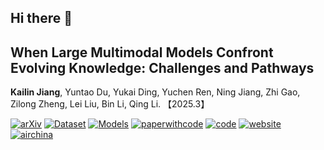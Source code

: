 ## Hi there 👋


## **When Large Multimodal Models Confront Evolving Knowledge: Challenges and Pathways**

**Kailin Jiang**, Yuntao Du, Yukai Ding, Yuchen Ren, Ning Jiang, Zhi Gao, Zilong Zheng, Lei Liu, Bin Li, Qing Li. 【2025.3】 <br>


[![arXiv](https://img.shields.io/badge/Arxiv-2505.24449-b31b1b.svg?logo=arXiv)](https://arxiv.org/abs/2505.24449) [![Dataset](https://img.shields.io/badge/%F0%9F%A4%97%20Dataset-EVOKE-blue)](https://huggingface.co/datasets/kailinjiang/EVOKE) [![Models](https://img.shields.io/badge/%F0%9F%A4%97%20Models-EVOKE-blue)](https://huggingface.co/kailinjiang/EVOKE-Models) [![paperwithcode](https://img.shields.io/badge/PWC-EVOKE-blue?logo=paperswithcode)]()  [![code](https://img.shields.io/badge/Code-EVOKE-blue?logo=github)](https://github.com/EVOKE-LMM/EVOKE) [![website](https://img.shields.io/badge/Website-EVOKE-orange?logo=homepage)](https://evoke-lmm.github.io/) [![airchina](https://img.shields.io/badge/数源AI-EVOKE-red?logo=airchina)]()

<!--

**Here are some ideas to get you started:**

🙋‍♀️ A short introduction - what is your organization all about?
🌈 Contribution guidelines - how can the community get involved?
👩‍💻 Useful resources - where can the community find your docs? Is there anything else the community should know?
🍿 Fun facts - what does your team eat for breakfast?
🧙 Remember, you can do mighty things with the power of [Markdown](https://docs.github.com/github/writing-on-github/getting-started-with-writing-and-formatting-on-github/basic-writing-and-formatting-syntax)
-->
